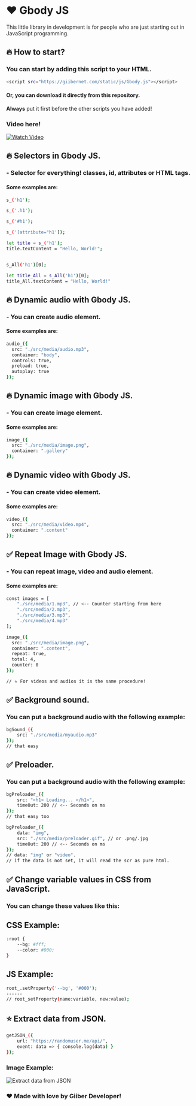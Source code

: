 # ❤️ Gbody JS

This little library in development is for people who are just starting out in JavaScript programming.

## 🔥 How to start?

### You can start by adding this script to your HTML.
```sh
<script src="https://giibernet.com/static/js/Gbody.js"></script>
```
#### Or, you can download it directly from this repository.

**Always** put it first before the other scripts you have added!

### Video here!
[![Watch Video](https://i.ibb.co/gDWkQbp/js.png)](https://youtu.be/5MtmHlbt0Fw)

## 🔥 Selectors in Gbody JS.

### - Selector for everything! classes, id, attributes or HTML tags.
#### Some examples are:
```sh
s_('h1');

s_('.h1');

s_('#h1');

s_('[attribute="h1']);

let title = s_('h1');
title.textContent = "Hello, World!";


s_All('h1')[0];

let title_All = s_All('h1')[0];
title_All.textContent = "Hello, World!"
```

## 🔥 Dynamic audio with Gbody JS.

### - You can create audio element.
#### Some examples are:
```sh
audio_({
  src: "./src/media/audio.mp3",
  container: "body",
  controls: true,
  preload: true,
  autoplay: true
});
```

## 🔥 Dynamic image with Gbody JS.

### - You can create image element.
#### Some examples are:
```sh
image_({
  src: "./src/media/image.png",
  container: ".gallery"
});
```

## 🔥 Dynamic video with Gbody JS.

### - You can create video element.
#### Some examples are:
```sh
video_({
  src: "./src/media/video.mp4",
  container: ".content"
});
```

## ✅ Repeat Image with Gbody JS.

### - You can repeat image, video and audio element.
#### Some examples are:
```sh
const images = [
	"./src/media/1.mp3", // <-- Counter starting from here
	"./src/media/2.mp3",
	"./src/media/3.mp3",
	"./src/media/4.mp3"
];

image_({
  src: "./src/media/image.png",
  container: ".content",
  repeat: true,
  total: 4,
  counter: 0
});

// ⭐ For videos and audios it is the same procedure!
```

## ✅ Background sound.
### You can put a background audio with the following example:
```sh
bgSound_({
    src: "./src/media/myaudio.mp3"
});
// that easy
```

## ✅  Preloader.
### You can put a background audio with the following example:
```sh
bgPreloader_({
    src: "<h1> Loading... </h1>",
    timeOut: 200 // <-- Seconds on ms
});
// that easy too
```

```sh
bgPreloader_({
    data: "img",
    src: "./src/media/preloader.gif", // or .png/.jpg
    timeOut: 200 // <-- Seconds on ms
});
// data: "img" or "video".
// if the data is not set, it will read the scr as pure html.
```

## ✅ Change variable values ​​in CSS from JavaScript.
### You can change these values ​​like this:

## CSS Example:
```sh
:root {
    --bg: #fff;
    --color: #000;
}
```
## JS Example:
```sh
root_.setProperty('--bg', '#000');
------
// root_setProperty(name:variable, new:value);
```

## ⭐ Extract data from JSON.
```sh
getJSON_({
    url: "https://randomuser.me/api/",
    event: data => { console.log(data) }
});
```
### Image Example:
![Extract data from JSON](https://i.ibb.co/rtxjbkc/carbon-1.png)

### ❤️ Made with love by Giiber Developer!
